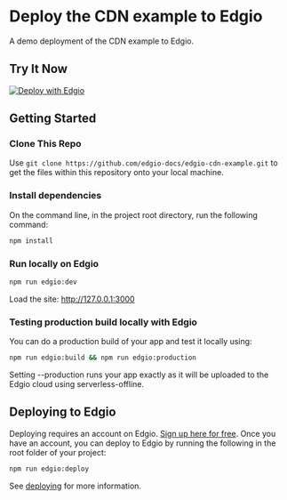 # Deploy the CDN example to Edgio

A demo deployment of the CDN example to Edgio.

## Try It Now

[![Deploy with Edgio](https://docs.edg.io/button.svg)](https://app.layer0.co/deploy?repo=https://github.com/Vichet97/layer0-cdn-httpbinorg)

## Getting Started

### Clone This Repo

Use `git clone https://github.com/edgio-docs/edgio-cdn-example.git` to get the files within this repository onto your local machine.

### Install dependencies

On the command line, in the project root directory, run the following command:

```bash
npm install
```

### Run locally on Edgio

```bash
npm run edgio:dev
```

Load the site: http://127.0.0.1:3000

### Testing production build locally with Edgio

You can do a production build of your app and test it locally using:

```bash
npm run edgio:build && npm run edgio:production
```

Setting --production runs your app exactly as it will be uploaded to the Edgio cloud using serverless-offline.

## Deploying to Edgio

Deploying requires an account on Edgio. [Sign up here for free](https://app.layer0.co/signup). Once you have an account, you can deploy to Edgio by running the following in the root folder of your project:

```bash
npm run edgio:deploy
```

See [deploying](https://docs.edg.io/guides/deploying) for more information.
